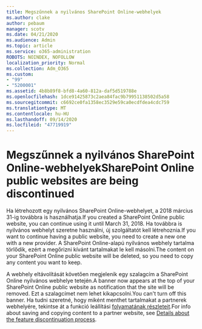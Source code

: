 ```yaml
---
title: Megszűnnek a nyilvános SharePoint Online-webhelyek
ms.author: clake
author: pebaum
manager: scotv
ms.date: 04/21/2020
ms.audience: Admin
ms.topic: article
ms.service: o365-administration
ROBOTS: NOINDEX, NOFOLLOW
localization_priority: Normal
ms.collection: Adm_O365
ms.custom:
- "99"
- "5200001"
ms.assetid: 4b8b89f8-bfd8-4a60-812a-daf5d519788e
ms.openlocfilehash: 1dce91425873c2aea84fac9b79951138502d5a58
ms.sourcegitcommit: c6692ce0fa1358ec3529e59ca0ecdfdea4cdc759
ms.translationtype: MT
ms.contentlocale: hu-HU
ms.lasthandoff: 09/14/2020
ms.locfileid: "47719919"
---
```

# <a name="sharepoint-online-public-websites-are-being-discontinued"></a><span data-ttu-id="2e453-102">Megszűnnek a nyilvános SharePoint Online-webhelyek</span><span class="sxs-lookup"><span data-stu-id="2e453-102">SharePoint Online public websites are being discontinued</span></span>

<span data-ttu-id="2e453-103">Ha létrehozott egy nyilvános SharePoint Online-webhelyet, a 2018 március 31-ig továbbra is használhatja.</span><span class="sxs-lookup"><span data-stu-id="2e453-103">If you created a SharePoint Online public website, you can continue using it until March 31, 2018.</span></span> <span data-ttu-id="2e453-104">Ha továbbra is nyilvános webhelyt szeretne használni, új szolgáltatót kell létrehoznia.</span><span class="sxs-lookup"><span data-stu-id="2e453-104">If you want to continue having a public website, you need to create a new one with a new provider.</span></span> <span data-ttu-id="2e453-105">A SharePoint Online-alapú nyilvános webhely tartalma törlődik, ezért a megőrizni kívánt tartalmakat le kell másolni.</span><span class="sxs-lookup"><span data-stu-id="2e453-105">The content on your SharePoint Online public website will be deleted, so you need to copy any content you want to keep.</span></span>
  
<span data-ttu-id="2e453-106">A webhely eltávolítását követően megjelenik egy szalagcím a SharePoint Online nyilvános webhelye tetején.</span><span class="sxs-lookup"><span data-stu-id="2e453-106">A banner now appears at the top of your SharePoint Online public website as notification that the site will be removed.</span></span> <span data-ttu-id="2e453-107">Ezt a szalagcímet nem lehet kikapcsolni.</span><span class="sxs-lookup"><span data-stu-id="2e453-107">You can't turn off this banner.</span></span> <span data-ttu-id="2e453-108">Ha tudni szeretné, hogy miként menthet tartalmakat a partnerek webhelyére, tekintse át a funkció leállítási [folyamatának részleteit](https://go.microsoft.com/fwlink/?linkid=866980).</span><span class="sxs-lookup"><span data-stu-id="2e453-108">For info about saving and copying content to a partner website, see [Details about the feature discontinuation process](https://go.microsoft.com/fwlink/?linkid=866980).</span></span>
  